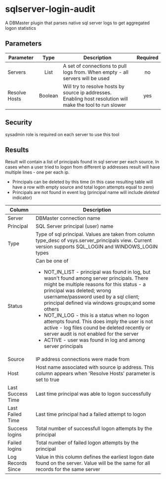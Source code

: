 sqlserver-login-audit
=========================

A DBMaster plugin that parses native sql server logs to get aggregated logon statistics

## Parameters

Parameter | Type | Description | Required
----------|:----:|-------------|:----:|
Servers | List | A set of connections to pull logs from. When empty - all servers will be used  | no
Resolve Hosts | Boolean | Will try to resolve hosts by source ip addresses. Enabling host resolution will make the tool to run slower | yes

## Security

sysadmin role is required on each server to use this tool

## Results

Result will contain a list of principals found in sql server per each source. In cases when a user tried to logon from different ip addresses result will have multiple lines - one per each ip.
* Principals can be deleted by this time (in this case resulting table will have a row with empty source and total logon attempts equal to zero)
* Principals are not found in event log (principal name will include *deleted* indicator)

Column | Description
----|------
Server | DBMaster connection name
Principal | SQL Server principal (user) name
Type | Type of sql principal. Values are taken from column type_desc of vsys.server_principals view. Current version supports  SQL_LOGIN and WINDOWS_LOGIN types
Status | Can be one of <ul><li>NOT_IN_LIST - principal was found in log, but wasn't found among server principals. There might be multiple reasons for this status - a principal was deleted; wrong username/password used by a sql client; principal defined via windows groups;and some others <li>NOT_IN_LOG - this is a status when no logon attempts found. This does imply the user is not active - log files cound be deleted recently or server audit is not enabled for the server</li><li>ACTIVE - user was found in log and among server principals</li></ul>
Source | IP address connections were made from
Host | Host name associated with source ip address. This column appears when 'Resolve Hosts' parameter is set to true
Last Success Time | Last time principal was able to logon successfully
Last Failed Time | Last time principal had a failed attempt to logon
Success logins | Total number of successfull logon attempts by the principal
Failed logins | Total number of failed logon attempts by the principal
Log Records Since | Value in this column defines the earliest logon date found on the server. Value will be the same for all records for the same server
